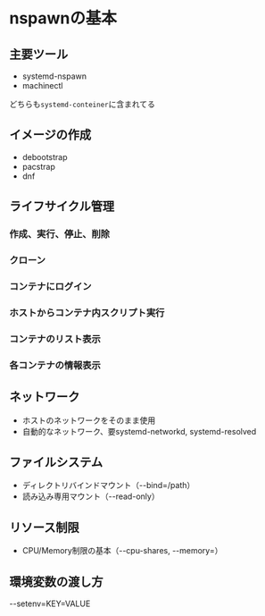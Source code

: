 # nspawnの基本
<!-- 02-nspawn-basic.md -->
<!-- tags(basic container nspawn) -->

## 主要ツール
- systemd-nspawn
- machinectl

どちらも`systemd-conteiner`に含まれてる


## イメージの作成
- debootstrap
- pacstrap
- dnf


## ライフサイクル管理

### 作成、実行、停止、削除
### クローン
### コンテナにログイン
### ホストからコンテナ内スクリプト実行
### コンテナのリスト表示
### 各コンテナの情報表示


## ネットワーク
- ホストのネットワークをそのまま使用
- 自動的なネットワーク、要systemd-networkd, systemd-resolved


## ファイルシステム
- ディレクトリバインドマウント（--bind=/path）
- 読み込み専用マウント（--read-only）


## リソース制限
- CPU/Memory制限の基本（--cpu-shares, --memory=）


## 環境変数の渡し方

--setenv=KEY=VALUE
